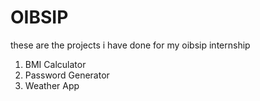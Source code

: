 # OIBSIP

these are the projects i have done for my oibsip internship

1. BMI Calculator
2. Password Generator
3. Weather App
